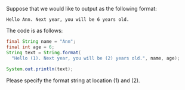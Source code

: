 Suppose that we would like to output as the following format:

```
Hello Ann. Next year, you will be 6 years old.
```

The code is as follows:

```java
final String name = "Ann";
final int age = 6;
String text = String.format(
  "Hello (1). Next year, you will be (2) years old.", name, age);
  
System.out.println(text);
```

Please specify the format string at location (1) and (2).